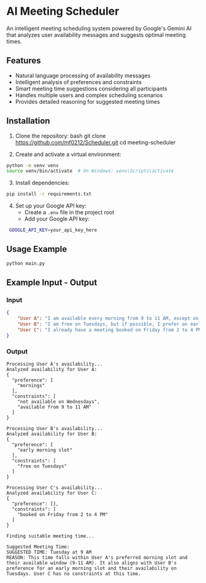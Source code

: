 # AI Meeting Scheduler

An intelligent meeting scheduling system powered by Google's Gemini AI that analyzes user availability messages and suggests optimal meeting times.

## Features

- Natural language processing of availability messages
- Intelligent analysis of preferences and constraints
- Smart meeting time suggestions considering all participants
- Handles multiple users and complex scheduling scenarios
- Provides detailed reasoning for suggested meeting times

## Installation

1. Clone the repository:
bash
git clone https://github.com/mf0212/Scheduler.git
cd meeting-scheduler


2. Create and activate a virtual environment:
```bash
python -m venv venv
source venv/bin/activate  # On Windows: venv\Scripts\activate
```


3. Install dependencies:
```bash
pip install -r requirements.txt
```


4. Set up your Google API key:
   - Create a `.env` file in the project root
   - Add your Google API key:
```bash
 GOOGLE_API_KEY=your_api_key_here
```
 

## Usage Example


```bash
python main.py
```


## Example Input - Output

### Input
```json
{
    "User A": "I am available every morning from 9 to 11 AM, except on Wednesdays.", 
    "User B": "I am free on Tuesdays, but if possible, I prefer an early morning slot.",
    "User C": "I already have a meeting booked on Friday from 2 to 4 PM."
}
```

### Output
```
Processing User A's availability...
Analyzed availability for User A:
{
  "preference": [
    "mornings"
  ],
  "constraints": [
    "not available on Wednesdays",
    "available from 9 to 11 AM"
  ]
}

Processing User B's availability...
Analyzed availability for User B:
{
  "preference": [
    "early morning slot"
  ],
  "constraints": [
    "free on Tuesdays"
  ]
}

Processing User C's availability...
Analyzed availability for User C:
{
  "preference": [],
  "constraints": [
    "booked on Friday from 2 to 4 PM"
  ]
}

Finding suitable meeting time...

Suggested Meeting Time:
SUGGESTED TIME: Tuesday at 9 AM
REASON: This time falls within User A's preferred morning slot and their available window (9-11 AM). It also aligns with User B's preference for an early morning slot and their availability on Tuesdays. User C has no constraints at this time. 
```